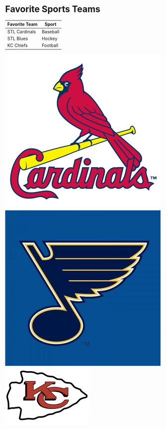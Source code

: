 # Favorite Sports Teams

| Favorite Team | Sport |
| ------------- | ----- |
| STL Cardinals | Baseball |
| STL Blues     | Hockey   |
| KC Chiefs     | Football |

![Cardinal's Logo](cardinals.png)
![Blue's Logo](blues.png)
![Chief's Logo](chiefs.png)
